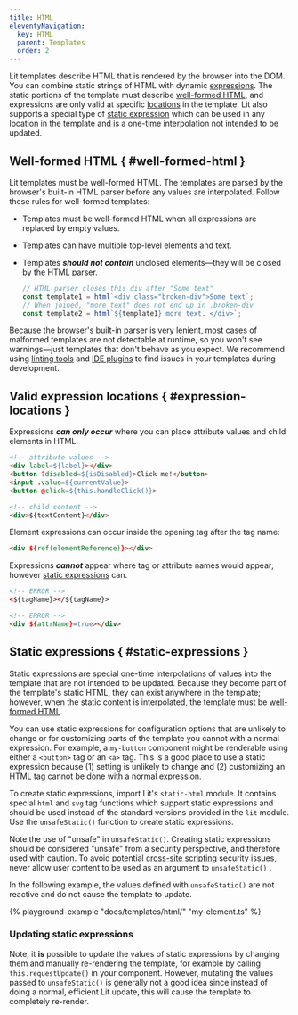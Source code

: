 ```yaml
---
title: HTML
eleventyNavigation:
  key: HTML
  parent: Templates
  order: 2
---
```


Lit templates describe HTML that is rendered by the browser into the DOM. You can combine static strings of HTML with dynamic [expressions](/guide/templates/expressions). The static portions of the template must describe [well-formed HTML](#well-formed-html), and expressions are only valid at specific [locations](#expression-locations) in the template. Lit also supports a special type of [static expression](#static-expressions) which can be used in any location in the template and is a one-time interpolation not intended to be updated.

## Well-formed HTML { #well-formed-html }

Lit templates must be well-formed HTML. The templates are parsed by the browser's built-in HTML parser before any values are interpolated. Follow these rules for well-formed templates:

 *  Templates must be well-formed HTML when all expressions are replaced by empty values.

 *  Templates can have multiple top-level elements and text.

 *  Templates **_should not contain_** unclosed elements—they will be closed by the HTML parser.

    ```js
    // HTML parser closes this div after "Some text"
    const template1 = html`<div class="broken-div">Some text`;
    // When joined, "more text" does not end up in .broken-div
    const template2 = html`${template1} more text. </div>`;
    ```

<div class="alert alert-info">

Because the browser's built-in parser is very lenient, most cases of malformed templates are not detectable at runtime, so you won't see  warnings—just templates that don't behave as you expect. We recommend using <a href="/guide/tools/development/#linting">linting tools</a> and <a href="/guide/tools/development/#ide-plugins">IDE plugins</a> to find issues in your templates during development.

</div>

## Valid expression locations { #expression-locations }

Expressions **_can only occur_** where you can place attribute values and child elements in HTML.

```html
<!-- attribute values -->
<div label=${label}></div>
<button ?disabled=${isDisabled}>Click me!</button>
<input .value=${currentValue}>
<button @click=${this.handleClick()}>

<!-- child content -->
<div>${textContent}</div>
```

Element expressions can occur inside the opening tag after the tag name:

```html
<div ${ref(elementReference)}></div>
```

Expressions **_cannot_** appear where tag or attribute names would appear; however [static expressions](#static-expressions) can.

```html
<!-- ERROR -->
<${tagName}></${tagName}>

<!-- ERROR -->
<div ${attrName}=true></div>
```

 ## Static expressions { #static-expressions }

Static expressions are special one-time interpolations of values into the template that are not intended to be updated. Because they become part of the template's static HTML, they can exist anywhere in the template; however, when the static content is interpolated, the template must be [well-formed HTML](#well-formed-html).

You can use static expressions for configuration options that are unlikely to change or for customizing parts of the template you cannot with a normal expression. For example, a `my-button` component might be renderable using either a `<button>` tag or an `<a>` tag. This is a good place to use a static expression because (1) setting is unlikely to change and (2) customizing an HTML tag cannot be done with a normal expression.

To create static expressions, import Lit's `static-html` module. It contains special `html` and `svg` tag functions which support static expressions and should be used instead of the standard versions provided in the `lit` module. Use the `unsafeStatic()` function to create static expressions.

<div class="alert alert-info">

Note the use of "unsafe" in `unsafeStatic()`. Creating static expressions should be considered "unsafe" from a security perspective, and therefore used with caution. To avoid potential [cross-site scripting](https://en.wikipedia.org/wiki/Cross-site_scripting) security issues, never allow user content to be used as an argument to `unsafeStatic()` .

</div>

In the following example, the values defined with `unsafeStatic()` are not reactive and do not cause the template to update.

{% playground-example "docs/templates/html/" "my-element.ts" %}

### Updating static expressions

Note, it **is** possible to update the values of static expressions by changing them and manually re-rendering the template, for example by calling `this.requestUpdate()` in your component. However, mutating the values passed to `unsafeStatic()` is generally not a good idea since instead of doing a normal, efficient Lit update, this will cause the template to completely re-render.
